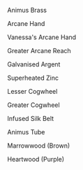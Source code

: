 
Animus Brass

Arcane Hand

Vanessa's Arcane Hand

Greater Arcane Reach

Galvanised Argent

Superheated Zinc

Lesser Cogwheel

Greater Cogwheel

Infused Silk Belt

Animus Tube

Marrowwood (Brown)

Heartwood (Purple)